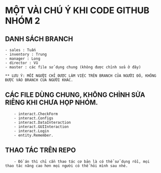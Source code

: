 # MỘT VÀI CHÚ Ý KHI CODE GITHUB NHÓM 2
## DANH SÁCH BRANCH
	- sales : Tuấn
	- inventory : Trung
	- manager : Long
	- director : Vũ
	- master : các file sử dụng chung (không được chỉnh sửa ở đây)
	
	** LƯU Ý: MỖI NGƯỜI CHỈ ĐƯỢC LÀM VIỆC TRÊN BRANCH CỦA NGƯỜI ĐÓ, KHÔNG ĐƯỢC VÀO BRANCH CỦA NGƯỜI KHÁC.
## CÁC FILE DÙNG CHUNG, KHÔNG CHỈNH SỬA RIÊNG KHI CHƯA HỌP NHÓM.
        - interact.CheckForm
        - interact.Configs
        - interact.DataInteraction
        - interact.GUIInteraction
        - interact.Login
        - entity.Remember.
## THAO TÁC TRÊN REPO
        - Đồ án thì chỉ cần thao tác cơ bản là có thể sử dụng rồi, mọi thao tác nâng cao hơn mọi người có thể hỏi mình sau nhé.
